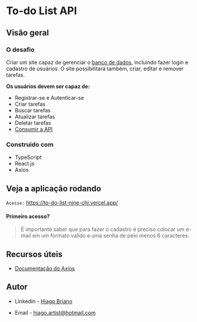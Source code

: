 # To-do List API

## Visão geral

### O desafio

Criar um site capaz de gerenciar o [banco de dados](https://github.com/HiagoBriano/to-do_list/tree/master/backend), incluindo fazer login e cadastro de usuários. O site possibilitará também, criar, editar e remover tarefas.

**Os usuários devem ser capaz de:**

- Registrar-se e Autenticar-se
- Criar tarefas
- Buscar tarefas
- Atualizar tarefas
- Deletar tarefas
- [Consumir a API](https://github.com/HiagoBriano/to-do_list/tree/master/backend)

### Construído com

- TypeScript
- React.js
- Axios

## Veja a aplicação rodando

`Acesse:` https://to-do-list-nine-chi.vercel.app/

#### Primeiro acesso?
> É importante saber que para fazer o cadastro é preciso colocar um e-mail em um formato valido e uma senha de pelo menos 6 caracteres.

## Recursos úteis

- [Documentação do Axios](https://axios-http.com/ptbr/)

## Autor

- Linkedin - [Hiago Briano](https://www.linkedin.com/in/hiago-briano/)

- Email - [hiago.artist@hotmail.com](maito:hiago.artist@hotmail.com)
